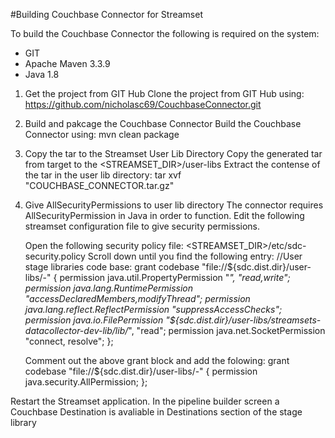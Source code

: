 #Building Couchbase Connector for Streamset

To build the Couchbase Connector the following is required on the system:
* GIT
* Apache Maven 3.3.9
* Java 1.8


1. Get the project from GIT Hub
    Clone the project from GIT Hub using: https://github.com/nicholasc69/CouchbaseConnector.git

2. Build and pakcage the Couchbase Connector
    Build the Couchbase Connector using: mvn clean package

3. Copy the tar to the Streamset User Lib Directory
    Copy the generated tar from target to the <STREAMSET_DIR>/user-libs
    Extract the contense of the tar in the user lib directory: tar xvf "COUCHBASE_CONNECTOR.tar.gz"

4. Give AllSecurityPermissions to user lib directory
    The connector requires AllSecurityPermission in Java in order to function. Edit the following streamset configuration file to give security permissions.
    
    Open the following security policy file: <STREAMSET_DIR>/etc/sdc-security.policy
    Scroll down until you find the following entry:
        //User stage libraries code base:
        grant codebase "file://${sdc.dist.dir}/user-libs/-" {
            permission java.util.PropertyPermission "*", "read,write";
            permission java.lang.RuntimePermission "accessDeclaredMembers,modifyThread";
            permission java.lang.reflect.ReflectPermission "suppressAccessChecks";
            permission java.io.FilePermission "${sdc.dist.dir}/user-libs/streamsets-datacollector-dev-lib/lib/*", "read";
            permission java.net.SocketPermission "connect, resolve";
        };

    Comment out the above grant block and add the folowing:
        grant codebase "file://${sdc.dist.dir}/user-libs/-" {
        permission java.security.AllPermission;
    };


Restart the Streamset application. In the pipeline builder screen a Couchbase Destination is avaliable in Destinations section of the stage library 